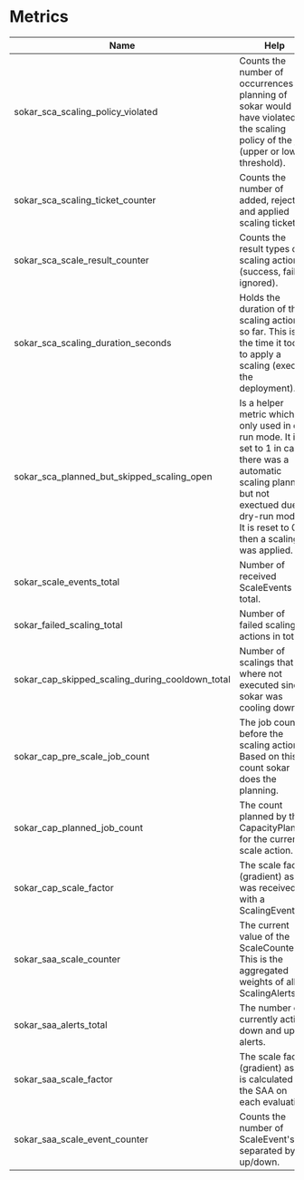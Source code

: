 # Metrics

|Name                                              |Help                                                                            |Type           |
|--------------------------------------------------|--------------------------------------------------------------------------------|---------------|
|sokar_sca_scaling_policy_violated                 |Counts the number of occurrences the planning of sokar would have violated the scaling policy of the job (upper or lower threshold).|Labelled Counter|
|sokar_sca_scaling_ticket_counter                  |Counts the number of added, rejected and applied scaling tickets.               |Labelled Counter|
|sokar_sca_scale_result_counter                    |Counts the result types of a scaling action (success, failed, ignored).         |Labelled Counter|
|sokar_sca_scaling_duration_seconds                |Holds the duration of the scaling actions so far. This is the time it took to apply a scaling (execute the deployment).|Histogram      |
|sokar_sca_planned_but_skipped_scaling_open        |Is a helper metric which is only used in dry run mode. It is set to 1 in case there was a automatic scaling planned but not exectued due to dry-run mode. It is reset to 0 if then a scaling was applied.|Labelled Gauge |
|sokar_scale_events_total                          |Number of received ScaleEvents in total.                                        |Counter        |
|sokar_failed_scaling_total                        |Number of failed scaling actions in total.                                      |Counter        |
|sokar_cap_skipped_scaling_during_cooldown_total   |Number of scalings that where not executed since sokar was cooling down.        |Counter        |
|sokar_cap_pre_scale_job_count                     |The job count before the scaling action. Based on this count sokar does the planning.|Gauge          |
|sokar_cap_planned_job_count                       |The count planned by the CapacityPlanner for the current scale action.          |Gauge          |
|sokar_cap_scale_factor                            |The scale factor (gradient) as it was received with a ScalingEvent.             |Gauge          |
|sokar_saa_scale_counter                           |The current value of the ScaleCounter. This is the aggregated weights of all ScalingAlerts.|Gauge          |
|sokar_saa_alerts_total                            |The number of currently active down and up alerts.                              |Labelled Gauge |
|sokar_saa_scale_factor                            |The scale factor (gradient) as it is calculated by the SAA on each evaluation.  |Gauge          |
|sokar_saa_scale_event_counter                     |Counts the number of ScaleEvent's separated by up/down.                         |Labelled Counter|
